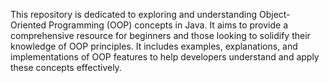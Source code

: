 This repository is dedicated to exploring and understanding Object-Oriented Programming (OOP) concepts in Java. It aims to provide a comprehensive resource for beginners and those looking to solidify their knowledge of OOP principles. It includes examples, explanations, and implementations of OOP features to help developers understand and apply these concepts effectively.
